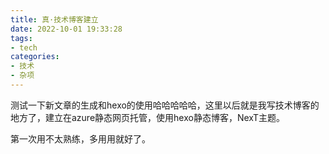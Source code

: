 ```yaml
---
title: 真·技术博客建立
date: 2022-10-01 19:33:28
tags:
- tech
categories:
- 技术
- 杂项
---
```

测试一下新文章的生成和hexo的使用哈哈哈哈哈，这里以后就是我写技术博客的地方了，建立在azure静态网页托管，使用hexo静态博客，NexT主题。

第一次用不太熟练，多用用就好了。
